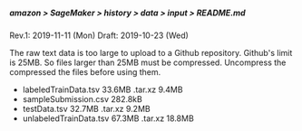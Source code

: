 ##### amazon > SageMaker > history > data > input > README.md
Rev.1: 2019-11-11 (Mon)
Draft: 2019-10-23 (Wed)

The raw text data is too large to upload to a Github repository.
Github's limit is 25MB. So files larger than 25MB must be compressed.
Uncompress the compressed the files before using them.

* labeledTrainData.tsv   33.6MB   .tar.xz 9.4MB
* sampleSubmission.csv   282.8kB
* testData.tsv           32.7MB   .tar.xz 9.2MB
* unlabeledTrainData.tsv 67.3MB   .tar.xz 18.8MB 
